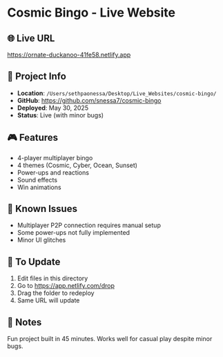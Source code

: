 # Cosmic Bingo - Live Website

## 🌐 Live URL
https://ornate-duckanoo-41fe58.netlify.app

## 📁 Project Info
- **Location**: `/Users/sethpaonessa/Desktop/Live_Websites/cosmic-bingo/`
- **GitHub**: https://github.com/snessa7/cosmic-bingo
- **Deployed**: May 30, 2025
- **Status**: Live (with minor bugs)

## 🎮 Features
- 4-player multiplayer bingo
- 4 themes (Cosmic, Cyber, Ocean, Sunset)
- Power-ups and reactions
- Sound effects
- Win animations

## 🐛 Known Issues
- Multiplayer P2P connection requires manual setup
- Some power-ups not fully implemented
- Minor UI glitches

## 🔧 To Update
1. Edit files in this directory
2. Go to https://app.netlify.com/drop
3. Drag the folder to redeploy
4. Same URL will update

## 📝 Notes
Fun project built in 45 minutes. Works well for casual play despite minor bugs.
